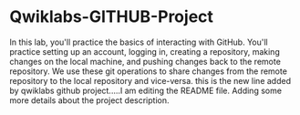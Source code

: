 # Qwiklabs-GITHUB-Project
In this lab, you'll practice the basics of interacting with GitHub. You'll practice setting up an account, logging in, creating a repository, making changes on the local machine, and pushing changes back to the remote repository. We use these git operations to share changes from the remote repository to the local repository and vice-versa.
this is the new line added by qwiklabs github project.....I am editing the README file. Adding some more details about the project description.
